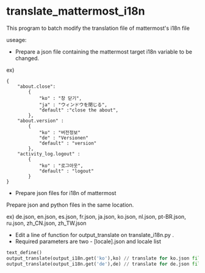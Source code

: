# translate_mattermost_i18n
This program to batch modify the translation file of mattermost's i18n file


useage:


* Prepare a json file containing the mattermost target i18n variable to be changed.


ex)
```
{
	"about.close":
		{
			"ko" : "창 닫기",
			"ja" : "ウィンドウを閉じる",
			"default" :"close the about",
		},
	"about.version" :
		{
			"ko" : "버전정보"			
			"de" : "Versionen"
			"default" : "version"		
		},
	"activity_log.logout" :
		{
			"ko" : "로그아웃",
			"default" : "logout"
		}
}
```

* Prepare json files for i18n of mattermost 

Prepare json and python files in the same location.


ex) de.json, en.json, es.json, fr.json, ja.json, ko.json, nl.json, pt-BR.json, ru.json, zh_CN.json, zh_TW.json

* Edit a line of function for output_translate on translate_i18n.py .
* Required parameters are two - [locale].json and locale list
```python
text_define()
output_translate(output_i18n.get('ko'),ko) // translate for ko.json file 
output_translate(output_i18n.get('de'),de) // translate for de.json file
```


